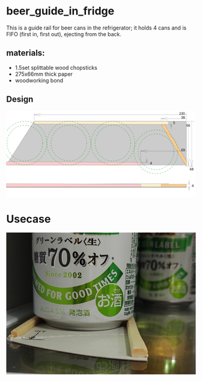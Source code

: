 # beer_guide_in_fridge

This is a guide rail for beer cans in the refrigerator; it holds 4 cans and is FIFO (first in, first out), ejecting from the back.

## materials:
- 1.5set splittable wood chopsticks 
-  275x66mm thick paper
- woodworking bond

## Design

![design.svg](design.svg)

# Usecase
![guildrail.jpg](guiderail.jpg)
